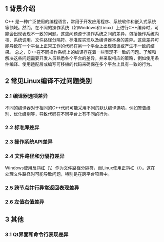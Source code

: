 ## 1 背景介绍
  C++ 是一种广泛使用的编程语言，常用于开发应用程序、系统软件和嵌入式系统等领域。然而，在不同的操作系统（如Windows和Linux）上进行C++编译时，可能会出现表现不一致的问题。这些问题源于操作系统之间的差异，包括操作系统内核、系统调用、文件路径分隔符、标准库实现以及编译器本身的差异。这些差异可能导致在一个平台上正常工作的代码在另一个平台上出现错误或产生不一致的结果。
总之，C++在不同操作系统上的编译存在着一些表现不一致的问题。了解和解决这些问题需要开发人员熟悉各个平台的差异，并采取相应的策略，例如使用条件编译、使用适配层或编写可移植的代码来确保在多个平台上具有一致的行为。
## 2 常见Linux编译不过问题类别
### 2.1 编译器选项差异
不同的编译器对于相同的C++代码可能采用不同的默认编译选项，例如警告级别、优化级别等，导致代码在不同平台上有不同的行为。

### 2.2 标准库差异
### 2.3 操作系统API差异
### 2.4 文件路径和分隔符差异
Windows使用反斜杠（\）作为文件路径分隔符，而Linux使用正斜杠（/）。这在处理文件路径时可能导致问题，特别是在跨平台项目中。
### 2.5 跨节点并行异常返回表现差异
### 2.6 左值右值差异
## 3 其他
### 3.1 Qt界面和命令行表现差异

